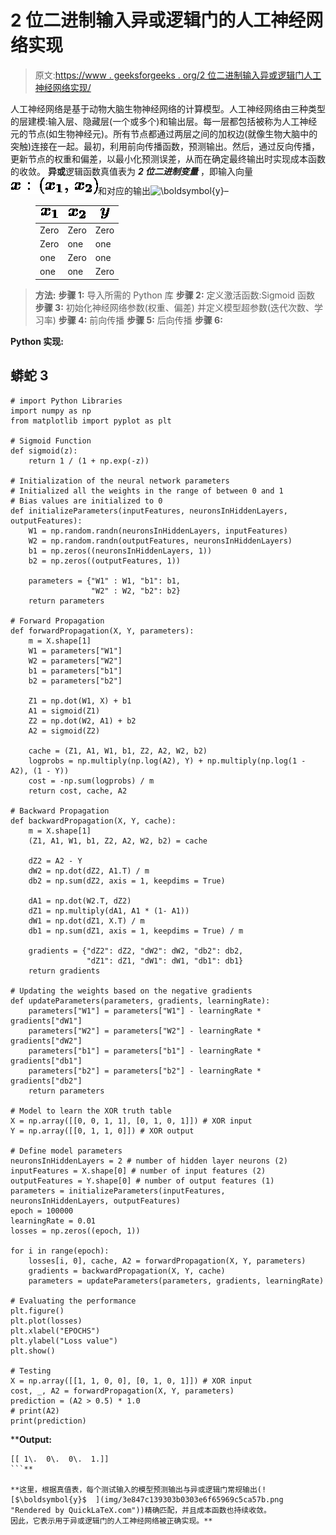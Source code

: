 # 2 位二进制输入异或逻辑门的人工神经网络实现

> 原文:[https://www . geeksforgeeks . org/2 位二进制输入异或逻辑门人工神经网络实现/](https://www.geeksforgeeks.org/implementation-of-artificial-neural-network-for-xor-logic-gate-with-2-bit-binary-input/)

人工神经网络是基于动物大脑生物神经网络的计算模型。人工神经网络由三种类型的层建模:输入层、隐藏层(一个或多个)和输出层。每一层都包括被称为人工神经元的节点(如生物神经元)。所有节点都通过两层之间的加权边(就像生物大脑中的突触)连接在一起。最初，利用前向传播函数，预测输出。然后，通过反向传播，更新节点的权重和偏差，以最小化预测误差，从而在确定最终输出时实现成本函数的收敛。
**异或**逻辑函数真值表为 ***2 位二进制变量*** ，即输入向量![$\boldsymbol{x} : (\boldsymbol{x_{1}}, \boldsymbol{x_{2}})$  ](img/91473a71f69d01c2ccf851bf132281be.png "Rendered by QuickLaTeX.com")和对应的输出![$\boldsymbol{y}$  ](img/3e847c139303b0303e6f65969c5ca57b.png "Rendered by QuickLaTeX.com")–

<figure class="table">

| ![$\boldsymbol{x_{1}}$](img/4a0a3c212c46d96f633f15b9a7b33864.png "Rendered by QuickLaTeX.com") | ![$\boldsymbol{x_{2}}$](img/68ff94b5056f37ca7234d1bff5e655bf.png "Rendered by QuickLaTeX.com") | ![$\boldsymbol{y}$](img/2a77d93c3050965e762fdc689edaab6e.png "Rendered by QuickLaTeX.com") |
| --- | --- | --- |
| Zero | Zero | Zero |
| Zero | one | one |
| one | Zero | one |
| one | one | Zero |

</figure>

> **方法:**
> **步骤 1:** 导入所需的 Python 库
> **步骤 2:** 定义激活函数:Sigmoid 函数
> **步骤 3:** 初始化神经网络参数(权重、偏差)
> 并定义模型超参数(迭代次数、学习率)
> **步骤 4:** 前向传播
> **步骤 5:** 后向传播
> **步骤 6:**

****Python 实现:**** 

## **蟒蛇 3**

```
# import Python Libraries
import numpy as np
from matplotlib import pyplot as plt

# Sigmoid Function
def sigmoid(z):
    return 1 / (1 + np.exp(-z))

# Initialization of the neural network parameters
# Initialized all the weights in the range of between 0 and 1
# Bias values are initialized to 0
def initializeParameters(inputFeatures, neuronsInHiddenLayers, outputFeatures):
    W1 = np.random.randn(neuronsInHiddenLayers, inputFeatures)
    W2 = np.random.randn(outputFeatures, neuronsInHiddenLayers)
    b1 = np.zeros((neuronsInHiddenLayers, 1))
    b2 = np.zeros((outputFeatures, 1))

    parameters = {"W1" : W1, "b1": b1,
                  "W2" : W2, "b2": b2}
    return parameters

# Forward Propagation
def forwardPropagation(X, Y, parameters):
    m = X.shape[1]
    W1 = parameters["W1"]
    W2 = parameters["W2"]
    b1 = parameters["b1"]
    b2 = parameters["b2"]

    Z1 = np.dot(W1, X) + b1
    A1 = sigmoid(Z1)
    Z2 = np.dot(W2, A1) + b2
    A2 = sigmoid(Z2)

    cache = (Z1, A1, W1, b1, Z2, A2, W2, b2)
    logprobs = np.multiply(np.log(A2), Y) + np.multiply(np.log(1 - A2), (1 - Y))
    cost = -np.sum(logprobs) / m
    return cost, cache, A2

# Backward Propagation
def backwardPropagation(X, Y, cache):
    m = X.shape[1]
    (Z1, A1, W1, b1, Z2, A2, W2, b2) = cache

    dZ2 = A2 - Y
    dW2 = np.dot(dZ2, A1.T) / m
    db2 = np.sum(dZ2, axis = 1, keepdims = True)

    dA1 = np.dot(W2.T, dZ2)
    dZ1 = np.multiply(dA1, A1 * (1- A1))
    dW1 = np.dot(dZ1, X.T) / m
    db1 = np.sum(dZ1, axis = 1, keepdims = True) / m

    gradients = {"dZ2": dZ2, "dW2": dW2, "db2": db2,
                 "dZ1": dZ1, "dW1": dW1, "db1": db1}
    return gradients

# Updating the weights based on the negative gradients
def updateParameters(parameters, gradients, learningRate):
    parameters["W1"] = parameters["W1"] - learningRate * gradients["dW1"]
    parameters["W2"] = parameters["W2"] - learningRate * gradients["dW2"]
    parameters["b1"] = parameters["b1"] - learningRate * gradients["db1"]
    parameters["b2"] = parameters["b2"] - learningRate * gradients["db2"]
    return parameters

# Model to learn the XOR truth table
X = np.array([[0, 0, 1, 1], [0, 1, 0, 1]]) # XOR input
Y = np.array([[0, 1, 1, 0]]) # XOR output

# Define model parameters
neuronsInHiddenLayers = 2 # number of hidden layer neurons (2)
inputFeatures = X.shape[0] # number of input features (2)
outputFeatures = Y.shape[0] # number of output features (1)
parameters = initializeParameters(inputFeatures, neuronsInHiddenLayers, outputFeatures)
epoch = 100000
learningRate = 0.01
losses = np.zeros((epoch, 1))

for i in range(epoch):
    losses[i, 0], cache, A2 = forwardPropagation(X, Y, parameters)
    gradients = backwardPropagation(X, Y, cache)
    parameters = updateParameters(parameters, gradients, learningRate)

# Evaluating the performance
plt.figure()
plt.plot(losses)
plt.xlabel("EPOCHS")
plt.ylabel("Loss value")
plt.show()

# Testing
X = np.array([[1, 1, 0, 0], [0, 1, 0, 1]]) # XOR input
cost, _, A2 = forwardPropagation(X, Y, parameters)
prediction = (A2 > 0.5) * 1.0
# print(A2)
print(prediction)
```

****Output:** 

```
[[ 1\.  0\.  0\.  1.]]
```** 

**这里，根据真值表，每个测试输入的模型预测输出与异或逻辑门常规输出(![$\boldsymbol{y}$  ](img/3e847c139303b0303e6f65969c5ca57b.png "Rendered by QuickLaTeX.com"))精确匹配，并且成本函数也持续收敛。
因此，它表示用于异或逻辑门的人工神经网络被正确实现。**